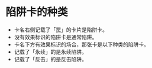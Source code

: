 # 陷阱卡的种类

* 卡名右侧记载了「罠」的卡片是陷阱卡。
* 没有效果标识的陷阱卡是通常陷阱。
* 卡名下方有效果标识的场合，那张卡是以下种类的陷阱卡。
* 记载了「永续」的是永续陷阱。
* 记载了「反击」的是反击陷阱。

